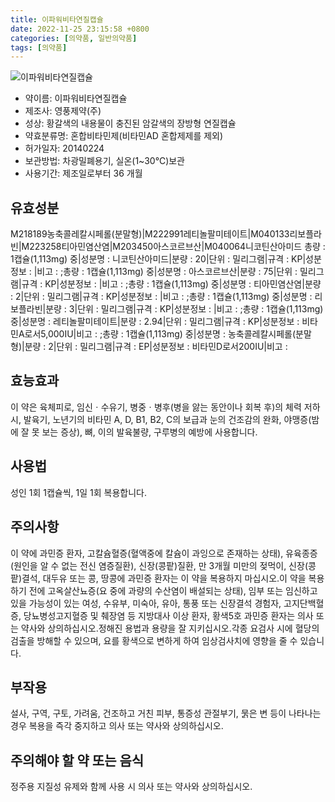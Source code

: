 ```yaml
---
title: 이파워비타연질캡슐
date: 2022-11-25 23:15:58 +0800
categories: [의약품, 일반의약품]
tags: [의약품]
---
```

![이파워비타연질캡슐](https://nedrug.mfds.go.kr/pbp/cmn/itemImageDownload/148838281169200127)

- 약이름: 이파워비타연질캡슐
- 제조사: 영풍제약(주)
- 성상: 황갈색의 내용물이 충진된 암갈색의 장방형 연질캡슐
- 약효분류명: 혼합비타민제(비타민AD 혼합제제를 제외)
- 허가일자: 20140224
- 보관방법: 차광밀폐용기, 실온(1~30℃)보관
- 사용기간: 제조일로부터 36 개월
## 유효성분
M218189농축콜레칼시페롤(분말형)|M222991레티놀팔미테이트|M040133리보플라빈|M223258티아민염산염|M203450아스코르브산|M040064니코틴산아미드
총량 : 1캡슐(1,113mg) 중|성분명 : 니코틴산아미드|분량 : 20|단위 : 밀리그램|규격 : KP|성분정보 : |비고 : ;총량 : 1캡슐(1,113mg) 중|성분명 : 아스코르브산|분량 : 75|단위 : 밀리그램|규격 : KP|성분정보 : |비고 : ;총량 : 1캡슐(1,113mg) 중|성분명 : 티아민염산염|분량 : 2|단위 : 밀리그램|규격 : KP|성분정보 : |비고 : ;총량 : 1캡슐(1,113mg) 중|성분명 : 리보플라빈|분량 : 3|단위 : 밀리그램|규격 : KP|성분정보 : |비고 : ;총량 : 1캡슐(1,113mg) 중|성분명 : 레티놀팔미테이트|분량 : 2.94|단위 : 밀리그램|규격 : KP|성분정보 : 비타민A로서5,000IU|비고 : ;총량 : 1캡슐(1,113mg) 중|성분명 : 농축콜레칼시페롤(분말형)|분량 : 2|단위 : 밀리그램|규격 : EP|성분정보 : 비타민D로서200IU|비고 :
## 효능효과
이 약은 육체피로, 임신ㆍ수유기, 병중ㆍ병후(병을 앓는 동안이나 회복 후)의 체력 저하 시, 발육기, 노년기의 비타민 A, D, B1, B2, C의 보급과 눈의 건조감의 완화, 야맹증(밤에 잘 못 보는 증상), 뼈, 이의 발육불량, 구루병의 예방에 사용합니다.
## 사용법
성인 1회 1캡슐씩, 1일 1회 복용합니다.
## 주의사항
이 약에 과민증 환자, 고칼슘혈증(혈액중에 칼슘이 과잉으로 존재하는 상태), 유육종증(원인을 알 수 없는 전신 염증질환), 신장(콩팥)질환, 만 3개월 미만의 젖먹이, 신장(콩팥)결석, 대두유 또는 콩, 땅콩에 과민증 환자는 이 약을 복용하지 마십시오.이 약을 복용하기 전에 고옥살산뇨증(요 중에 과량의 수산염이 배설되는 상태), 임부 또는 임신하고 있을 가능성이 있는 여성, 수유부, 미숙아, 유아, 통풍 또는 신장결석 경험자, 고지단백혈증, 당뇨병성고지혈증 및 췌장염 등 지방대사 이상 환자, 황색5호 과민증 환자는 의사 또는 약사와 상의하십시오.정해진 용법과 용량을 잘 지키십시오.각종 요검사 시에 혈당의 검출을 방해할 수 있으며, 요를 황색으로 변하게 하여 임상검사치에 영향을 줄 수 있습니다.
## 부작용
설사, 구역, 구토, 가려움, 건조하고 거친 피부, 통증성 관절부기, 묽은 변 등이 나타나는 경우 복용을 즉각 중지하고 의사 또는 약사와 상의하십시오.
## 주의해야 할 약 또는 음식
정주용 지질성 유제와 함께 사용 시 의사 또는 약사와 상의하십시오.
